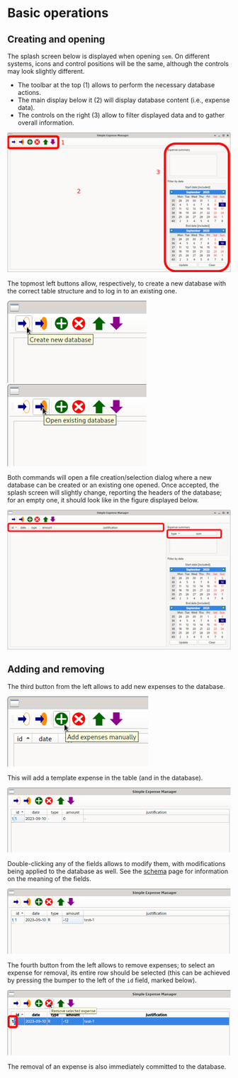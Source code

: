 # Basic operations




## Creating and opening

The splash screen below is displayed when opening `sem`. On
different systems, icons and control positions will be the
same, although the controls may look slightly different.

- The toolbar at the top (1) allows to perform the necessary
  database actions.
- The main display below it (2) will display database content
  (i.e., expense data).
- The controls on the right (3) allow to filter displayed data
  and to gather overall information.

![splash](basic-01-splash.png)

The topmost left buttons allow, respectively, to create a new
database with the correct table structure and to log in to an
existing one.

![create](basic-02-create.png)
![open](basic-03-open.png)

Both commands will open a file creation/selection dialog where
a new database can be created or an existing one opened. Once
accepted, the splash screen will slightly change, reporting the
headers of the database; for an empty one, it should look like
in the figure displayed below.

![splash-opened](basic-04-splash-opened.png)




## Adding and removing

The third button from the left allows to add new expenses to
the database.

![add](basic-05-add.png)

This will add a template expense in the table (and in the
database).

![template](basic-06-template.png)

Double-clicking any of the fields allows to modify them, with
modifications being applied to the database as well. See the
[schema](schema.md) page for information on the meaning of the
fields.

![template](basic-07-edited.png)

The fourth button from the left allows to remove expenses; to
select an expense for removal, its entire row should be
selected (this can be achieved by pressing the bumper to the
left of the `id` field, marked below).

![remove](basic-08-remove.png)

The removal of an expense is also immediately committed to the
database.
